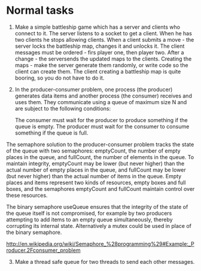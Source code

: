
# Normal tasks

1. Make a simple battleship game which has a server and clients who connect to it. The server listens to a socket to get a client. When he has two clients he stops allowing clients. When a client submits a move - the server locks the battleship map, changes it and unlocks it. The client messages must be ordered - firs player one, then player two. After a change - the serversends the updated maps to the clients. Creating the maps - make the server generate them randomly, or write code so the client can create them. The client creating a battleship map is quite booring, so you do not have to do it.

2. In the producer-consumer problem, one process (the producer) generates data items and another process (the consumer) receives and uses them. They communicate using a queue of maximum size N and are subject to the following conditions:

    The consumer must wait for the producer to produce something if the queue is empty.
    The producer must wait for the consumer to consume something if the queue is full.

The semaphore solution to the producer-consumer problem tracks the state of the queue with two semaphores: emptyCount, the number of empty places in the queue, and fullCount, the number of elements in the queue. To maintain integrity, emptyCount may be lower (but never higher) than the actual number of empty places in the queue, and fullCount may be lower (but never higher) than the actual number of items in the queue. Empty places and items represent two kinds of resources, empty boxes and full boxes, and the semaphores emptyCount and fullCount maintain control over these resources.

The binary semaphore useQueue ensures that the integrity of the state of the queue itself is not compromised, for example by two producers attempting to add items to an empty queue simultaneously, thereby corrupting its internal state. Alternatively a mutex could be used in place of the binary semaphore.

http://en.wikipedia.org/wiki/Semaphore_%28programming%29#Example:_Producer.2Fconsumer_problem

3. Make a thread safe queue for two threads to send each other messages.
